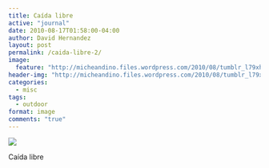```yaml
---
title: Caída libre
active: "journal"
date: 2010-08-17T01:58:00-04:00
author: David Hernandez
layout: post
permalink: /caida-libre-2/
image:
  feature: "http://micheandino.files.wordpress.com/2010/08/tumblr_l79xhlfyeb1qa1qgjo1_1280.png"
header-img: "http://micheandino.files.wordpress.com/2010/08/tumblr_l79xhlfyeb1qa1qgjo1_1280.png"
categories:
  - misc
tags:
  - outdoor
format: image
comments: "true"
---
```

<a href="http://micheandino.files.wordpress.com/2010/08/tumblr_l79xhlfyeb1qa1qgjo1_1280.png" class="popup"  title="Caída libre" data-caption="© 2010 by David Hernández">
<img src="http://micheandino.files.wordpress.com/2010/08/tumblr_l79xhlfyeb1qa1qgjo1_1280.png"></a>

Caída libre
